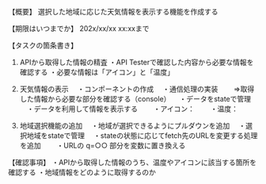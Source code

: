 【概要】
選択した地域に応じた天気情報を表示する機能を作成する

【期限はいつまでか】
202x/xx/xx xx:xxまで

【タスクの箇条書き】

1. APIから取得した情報の精査
 ・API Testerで確認した内容から必要な情報を確認する
 ・必要な情報は「アイコン」と「温度」

2. 天気情報の表示
　・コンポーネントの作成
　・通信処理の実装
　　⇒取得した情報から必要な部分を確認する（console）
　・データをstateで管理
　・データを利用して情報を表示する
　　・アイコン：<img>
　　・温度：<div>

3. 地域選択機能の追加
　・地域が選択できるようにプルダウンを追加
　・選択地域をstateで管理
　・stateの状態に応じてfetch先のURLを変更する処理を追加
　　・URLの q=○○ 部分を変数に置き換える

【確認事項】
・APIから取得した情報のうち、温度やアイコンに該当する箇所を確認する
・地域情報をどのように取得するのか
